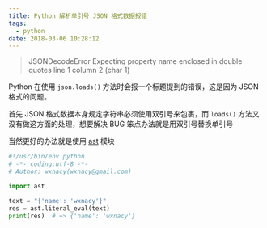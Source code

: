 ```yaml
---
title: Python 解析单引号 JSON 格式数据报错
tags:
  - python
date: 2018-03-06 10:28:12
---
```



> JSONDecodeError Expecting property name enclosed in double quotes line 1 column 2 (char 1)

Python 在使用 `json.loads()` 方法时会报一个标题提到的错误，这是因为 JSON 格式的问题。
<!-- more -->
首先 JSON 格式数据本身规定字符串必须使用双引号来包裹，而 `loads()` 方法又没有做这方面的处理，想要解决 BUG 笨点办法就是用双引号替换单引号

当然更好的办法就是使用 [ast](https://docs.python.org/3/library/ast.html#ast-helpers) 模块

```python
#!/usr/bin/env python
# -*- coding:utf-8 -*-
# Author: wxnacy(wxnacy@gmail.com)

import ast

text = "{'name': 'wxnacy'}"
res = ast.literal_eval(text)
print(res)  # => {'name': 'wxnacy'}
```
